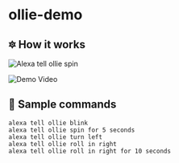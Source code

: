# ollie-demo

## :six_pointed_star: How it works
![Alexa tell ollie spin](https://media.giphy.com/media/3oFzm2G3Z7GQSSX8cM/giphy.gif)

![Demo Video](https://www.youtube.com/watch?v=v95SSgQ_stg)


## :green_book: Sample commands

```
alexa tell ollie blink
alexa tell ollie spin for 5 seconds
alexa tell ollie turn left
alexa tell ollie roll in right
alexa tell ollie roll in right for 10 seconds
```
